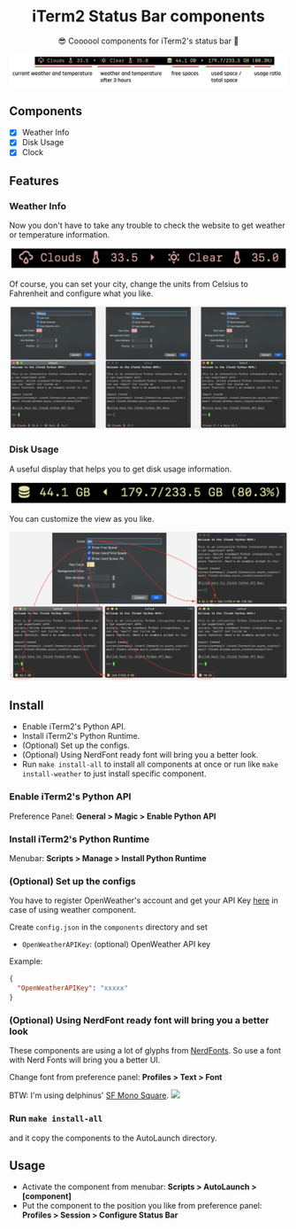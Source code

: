 <h1 align="center">iTerm2 Status Bar components</h1>

<p align="center">😎 Coooool components for iTerm2's status bar 🤟</p>

![](screenshots/main.png)

## Components

- [x] Weather Info
- [x] Disk Usage
- [x] Clock

## Features

### Weather Info

Now you don't have to take any trouble to check the website to get weather or temperature information.

![](screenshots/weather.png)

Of course, you can set your city, change the units from Celsius to Fahrenheit and configure what you like.

![](screenshots/weather_settings.png)

### Disk Usage

A useful display that helps you to get disk usage information.

![](screenshots/diskusage.png)

You can customize the view as you like.

![](screenshots/diskusage_settings.png)

## Install

- Enable iTerm2's Python API.
- Install iTerm2's Python Runtime.
- (Optional) Set up the configs.
- (Optional) Using NerdFont ready font will bring you a better look.
- Run `make install-all` to install all components at once or run like `make install-weather` to just install specific component.

### Enable iTerm2's Python API

Preference Panel: **General > Magic > Enable Python API**

### Install iTerm2's Python Runtime

Menubar: **Scripts > Manage > Install Python Runtime**

### (Optional) Set up the configs

You have to register OpenWeather's account and get your API Key [here](https://home.openweathermap.org/api_keys) in case of using weather component.

Create `config.json` in the `components` directory and set

- `OpenWeatherAPIKey`: (optional) OpenWeather API key

Example:

```config.json
{
  "OpenWeatherAPIKey": "xxxxx"
}
```


### (Optional) Using NerdFont ready font will bring you a better look

These components are using a lot of glyphs from [NerdFonts](https://github.com/ryanoasis/nerd-fonts).
So use a font with Nerd Fonts will bring you a better UI.

Change font from preference panel: **Profiles > Text > Font**

BTW: I'm using delphinus' [SF Mono Square](https://github.com/delphinus/homebrew-sfmono-square).
![](https://user-images.githubusercontent.com/1239245/58253912-802c3480-7da4-11e9-9936-1f68326b9c38.png)

### Run `make install-all`

and it copy the components to the AutoLaunch directory.

## Usage

- Activate the component from menubar: **Scripts > AutoLaunch > [component]**
- Put the component to the position you like from preference panel: **Profiles > Session > Configure Status Bar**

